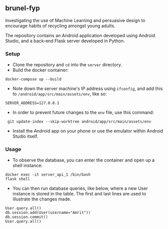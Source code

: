 ## brunel-fyp
Investigating the use of Machine Learning and persuasive design to encourage habits of recycling amongst young adults.

The repository contains an Android application developed using Android Studio, and a back-end Flask server developed in Python.

### Setup
* Clone the repository and `cd` into the `server` directory.
* Build the docker container:
```
docker-compose up --build
```
* Note down the server machine's IP address using `ifconfig`, and add this to `/android/app/src/main/assets/env`, like so:
```
SERVER_ADDRESS=127.0.0.1
```
* In order to prevent future changes to the `env` file, use this command:
```
 git update-index --skip-worktree android/app/src/main/assets/env
```
* Install the Android app on your phone or use the emulator within Android Studio itself.

### Usage
* To observe the database, you can enter the container and open up a shell instance:
```
docker exec -it server_api_1 /bin/bash
flask shell 
```
* You can then run database queries, like below, where a new User instance is stored in the table. The first and last lines are used to illustrate the changes made.
```
User.query.all()
db.session.add(User(username="Amrit"))
db.session.commit()
User.query.all()
```

